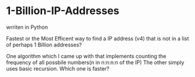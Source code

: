# 1-Billion-IP-Addresses

wrriten in Python

Fastest or the Most Efficent way to find a IP address (v4) that is not in a list of perhaps 1 Billion addresses?

One algorithm which I came up with that implements counting the frequency of all possbile numbers(n in n:n:n:n of the IP)
The other simply uses basic recursion.
Which one is faster?
